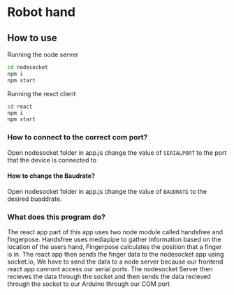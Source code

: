 # Robot hand
## How to use

Running the node server 
 ```sh
cd nodesocket
npm i
npm start
```
Running the react client
 ```sh
cd react
npm i
npm start
```

### How to connect to the correct com port?
Open nodesocket folder
in app.js change the value of `SERIALPORT` to the port that the device is connected to
#### How to change the Baudrate?
Open nodesocket folder
in app.js change the value of `BAUDRATE` to the desired buaddrate.

### What does this program do?
The react app part of this app uses two node module called handsfree and fingerpose.
Handsfree uses mediapipe to gather information based on the location of the users hand, Fingerpose calculates the position that a finger is in. 
The react app then sends the finger data to the nodesocket app using socket.io, We have to send the data to a node server because our frontend react app cannont access our serial ports. 
The nodesocket Server then recieves the data through the socket and then sends the data recieved through the socket to our Arduino through our COM port
